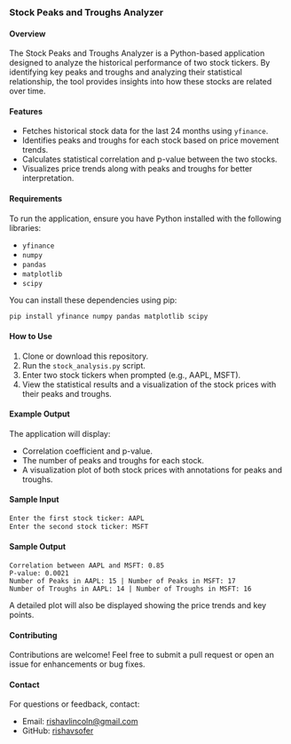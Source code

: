 ### Stock Peaks and Troughs Analyzer

#### Overview
The Stock Peaks and Troughs Analyzer is a Python-based application designed to analyze the historical performance of two stock tickers. By identifying key peaks and troughs and analyzing their statistical relationship, the tool provides insights into how these stocks are related over time.

#### Features
- Fetches historical stock data for the last 24 months using `yfinance`.
- Identifies peaks and troughs for each stock based on price movement trends.
- Calculates statistical correlation and p-value between the two stocks.
- Visualizes price trends along with peaks and troughs for better interpretation.

#### Requirements
To run the application, ensure you have Python installed with the following libraries:
- `yfinance`
- `numpy`
- `pandas`
- `matplotlib`
- `scipy`

You can install these dependencies using pip:
```bash
pip install yfinance numpy pandas matplotlib scipy
```

#### How to Use
1. Clone or download this repository.
2. Run the `stock_analysis.py` script.
3. Enter two stock tickers when prompted (e.g., AAPL, MSFT).
4. View the statistical results and a visualization of the stock prices with their peaks and troughs.

#### Example Output
The application will display:
- Correlation coefficient and p-value.
- The number of peaks and troughs for each stock.
- A visualization plot of both stock prices with annotations for peaks and troughs.

#### Sample Input
```bash
Enter the first stock ticker: AAPL
Enter the second stock ticker: MSFT
```

#### Sample Output
```text
Correlation between AAPL and MSFT: 0.85
P-value: 0.0021
Number of Peaks in AAPL: 15 | Number of Peaks in MSFT: 17
Number of Troughs in AAPL: 14 | Number of Troughs in MSFT: 16
```
A detailed plot will also be displayed showing the price trends and key points.

#### Contributing
Contributions are welcome! Feel free to submit a pull request or open an issue for enhancements or bug fixes.

#### Contact
For questions or feedback, contact:
- Email: rishavlincoln@gmail.com
- GitHub: [rishavsofer](https://github.com/rishavsofer)

